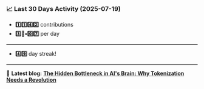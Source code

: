 <!--START_STATS-->
### 📈 Last 30 Days Activity (2025-07-19)  
- **1️⃣1️⃣4️⃣2️⃣** contributions  
- **3️⃣🎱•0️⃣7️⃣** per day
---
- **4️⃣9️⃣** day streak!
---
📝 **Latest blog:** [**The Hidden Bottleneck in AI's Brain: Why Tokenization Needs a Revolution**](https://andriak.com/blog/tokenization-revolution)
<!--END_STATS-->
